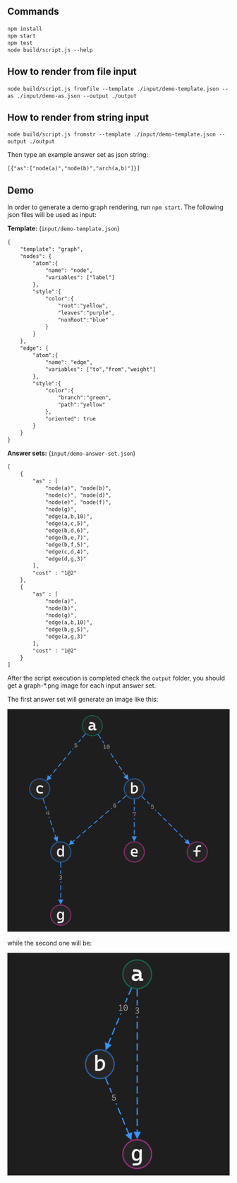 ## Commands
    npm install
    npm start
    npm test
    node build/script.js --help

## How to render from file input

    node build/script.js fromfile --template ./input/demo-template.json --as ./input/demo-as.json --output ./output

## How to render from string input

    node build/script.js fromstr --template ./input/demo-template.json --output ./output

Then type an example answer set as json string:

    [{"as":["node(a)","node(b)","arch(a,b)"]}]

## Demo

In order to generate a demo graph rendering, run `npm start`. The following json files will be used as input:

**Template:** (`input/demo-template.json`)

    {
        "template": "graph",
        "nodes": {
            "atom":{
                "name": "node",
                "variables": ["label"]
            },
            "style":{
                "color":{
                    "root":"yellow",
                    "leaves":"purple",
                    "nonRoot":"blue"
                }
            }
        },
        "edge": {
            "atom":{
                "name": "edge",
                "variables": ["to","from","weight"]
            },
            "style":{
                "color":{
                    "branch":"green",
                    "path":"yellow"
                },
                "oriented": true
            }
        }
    }

**Answer sets:** (`input/demo-answer-set.json`)

    [
        {
            "as" : [
                "node(a)", "node(b)",
                "node(c)", "node(d)",
                "node(e)", "node(f)",
                "node(g)",
                "edge(a,b,10)",
                "edge(a,c,5)",
                "edge(b,d,6)",
                "edge(b,e,7)",
                "edge(b,f,5)",
                "edge(c,d,4)",
                "edge(d,g,3)"
            ],
            "cost" : "1@2"
        },
        {
            "as" : [
                "node(a)",
                "node(b)",
                "node(g)",
                "edge(a,b,10)",
                "edge(b,g,5)",
                "edge(a,g,3)"
            ],
            "cost" : "1@2"
        }
    ]

After the script execution is completed check the `output` folder, you should get a graph-*.png image for each input answer set.

The first answer set will generate an image like this:

![demo as 1](demo-graph-1.png "Demo graph from answer set 1")

while the second one will be:

![demo as 2](demo-graph-2.png "Demo graph from answer set 2")
